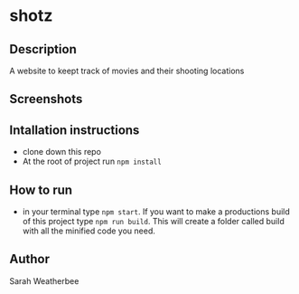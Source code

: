 # shotz

## Description
A website to keept track of movies and their shooting locations
## Screenshots

## Intallation instructions
* clone  down this repo
* At the root of project run `npm install`

## How to run
* in your terminal type `npm start`.
If you want to make a productions build of this project type `npm run build`. This will create a folder called build with all the minified code you need.

## Author
Sarah Weatherbee